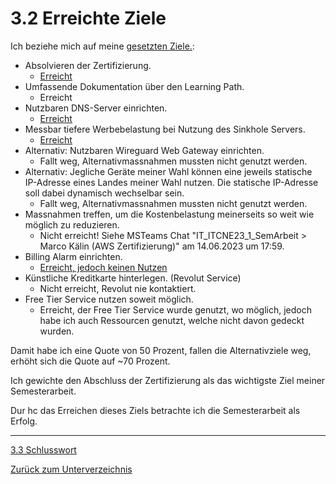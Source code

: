 # 3.2 Erreichte Ziele

Ich beziehe mich auf meine [gesetzten Ziele.](../Einleitung/ziele.md):

* Absolvieren der Zertifizierung.
  * [Erreicht](https://www.credly.com/badges/9e98ed48-dbba-4aa2-b3c8-627bf2a5157f/public_url)
* Umfassende Dokumentation über den Learning Path.
  * Erreicht
* Nutzbaren DNS-Server einrichten.
  * [Erreicht](../Hauptteil/Nebenprojekt/dns_abfragen.md)
* Messbar tiefere Werbebelastung bei Nutzung des Sinkhole Servers.
  * [Erreicht](../Hauptteil/Nebenprojekt/werbeblocker_testen.md)
* Alternativ: Nutzbaren Wireguard Web Gateway einrichten.
  * Fallt weg, Alternativmassnahmen mussten nicht genutzt werden.
* Alternativ: Jegliche Geräte meiner Wahl können eine jeweils statische IP-Adresse eines Landes meiner Wahl nutzen. Die statische IP-Adresse soll dabei dynamisch wechselbar sein.
  * Fallt weg, Alternativmassnahmen mussten nicht genutzt werden.
* Massnahmen treffen, um die Kostenbelastung meinerseits so weit wie möglich zu reduzieren.
  * Nicht erreicht! Siehe MSTeams Chat "IT_ITCNE23_1_SemArbeit > Marco Kälin (AWS Zertifizierung)" am 14.06.2023 um 17:59.
* Billing Alarm einrichten.
  * [Erreicht, jedoch keinen Nutzen](../Hauptteil/Nebenprojekt/gmail-alias_billing-alarm.md)
* Künstliche Kreditkarte hinterlegen. (Revolut Service)
  * Nicht erreicht, Revolut nie kontaktiert.
* Free Tier Service nutzen soweit möglich.
  * Erreicht, der Free Tier Service wurde genutzt, wo möglich, jedoch habe ich auch Ressourcen genutzt, welche nicht davon gedeckt wurden.

Damit habe ich eine Quote von 50 Prozent, fallen die Alternativziele weg, erhöht sich die Quote auf ~70 Prozent.

Ich gewichte den Abschluss der Zertifizierung als das wichtigste Ziel meiner Semesterarbeit.

Dur hc das Erreichen dieses Ziels betrachte ich die Semesterarbeit als Erfolg.

-----

[3.3 Schlusswort](./schlusswort.md)

[Zurück zum Unterverzeichnis](./README.md)
